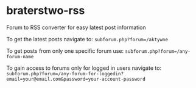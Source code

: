# braterstwo-rss
Forum to RSS converter for easy latest post information

To get the latest posts navigate to:
`subforum.php?forum=/aktywne`

To get posts from only one specific forum use:
`subforum.php?forum=/any-forum-name`

To gain access to forums only for logged in users navigate to:
`subforum.php?forum=/any-forum-for-loggedin?email=your@email.com&password=your-account-password`
